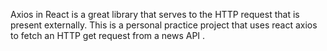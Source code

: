 Axios in React is a great library that serves to the HTTP request that is present externally.
This is a personal practice project that uses react axios to fetch an HTTP get request from a news API .
